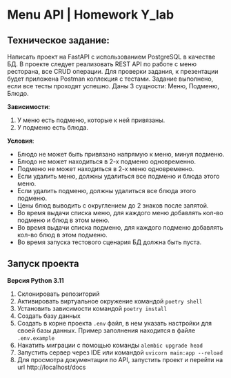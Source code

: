 # Menu API | Homework Y_lab 

## Техническое задание:

Написать проект на FastAPI с использованием PostgreSQL в качестве БД. В проекте следует реализовать REST API по работе с меню ресторана, все CRUD операции. Для проверки задания, к презентации будет приложена Postman коллекция с тестами. Задание выполнено, если все тесты проходят успешно. Даны 3 сущности: Меню, Подменю, Блюдо.

__Зависимости__:

1. У меню есть подменю, которые к ней привязаны.
2. У подменю есть блюда.

__Условия__:

* Блюдо не может быть привязано напрямую к меню, минуя подменю.
* Блюдо не может находиться в 2-х подменю одновременно.
* Подменю не может находиться в 2-х меню одновременно.
* Если удалить меню, должны удалиться все подменю и блюда этого меню.
* Если удалить подменю, должны удалиться все блюда этого подменю.
* Цены блюд выводить с округлением до 2 знаков после запятой.
* Во время выдачи списка меню, для каждого меню добавлять кол-во подменю и блюд в этом меню.
* Во время выдачи списка подменю, для каждого подменю добавлять кол-во блюд в этом подменю.
* Во время запуска тестового сценария БД должна быть пуста.

## Запуск проекта

__Версия Python 3.11__
1. Склонировать репозиторий
2. Активировать виртуальное окружение командой `poetry shell`
3. Установить зависимости командой `poetry install`
4. Создать базу данных
4. Создать в корне проекта `.env` файл, в нем указать настройки для своей базы данных. Пример заполнения находится в файле `.env.example`
5. Накатить миграции с помощью команды `alembic upgrade head`
5. Запустить сервер через IDE или командой `uvicorn main:app --reload`
6. Для просмотра документации по API, запустить проект и перейти на url http://localhost/docs